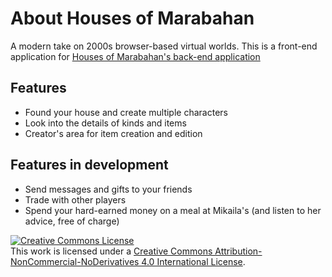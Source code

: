 # About Houses of Marabahan
A modern take on 2000s browser-based virtual worlds.
This is a front-end application for <a href='https://github.com/lisieux-s/houses-of-marabahan-back-end'>Houses of Marabahan's back-end application</a>

## Features
- Found your house and create multiple characters 
- Look into the details of kinds and items
- Creator's area for item creation and edition

## Features in development
- Send messages and gifts to your friends
- Trade with other players
- Spend your hard-earned money on a meal at Mikaila's (and listen to her advice, free of charge)

<a rel="license" href="http://creativecommons.org/licenses/by-nc-nd/4.0/"><img alt="Creative Commons License" style="border-width:0" src="https://i.creativecommons.org/l/by-nc-nd/4.0/88x31.png" /></a><br />This work is licensed under a <a rel="license" href="http://creativecommons.org/licenses/by-nc-nd/4.0/">Creative Commons Attribution-NonCommercial-NoDerivatives 4.0 International License</a>.

